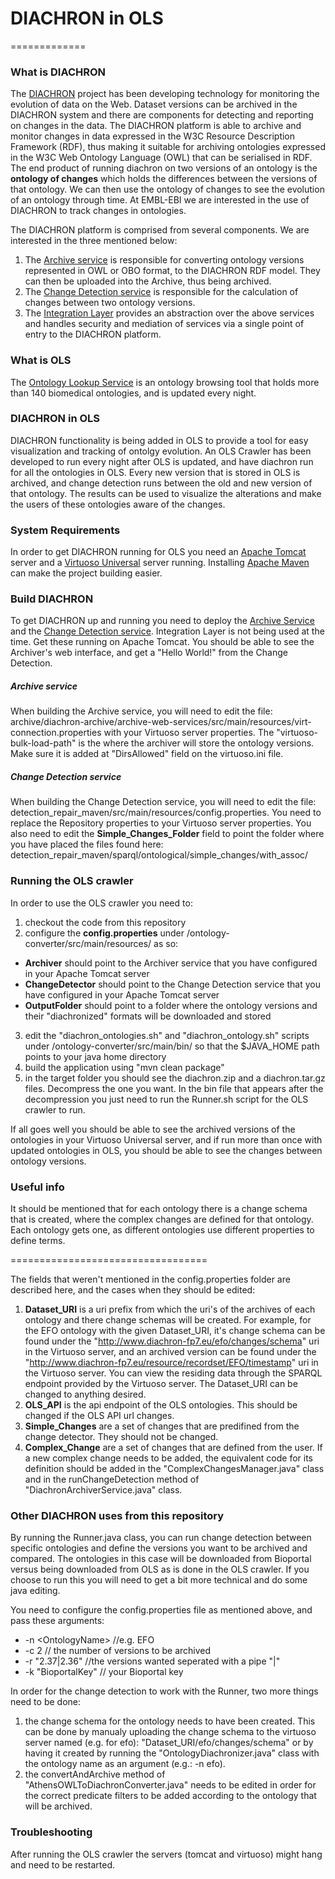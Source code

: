 # DIACHRON in OLS
=============

### What is DIACHRON

The [DIACHRON](http://www.diachron-fp7.eu) project has been developing technology for monitoring the evolution of data on the Web. Dataset versions can be archived in the DIACHRON system and there are components for detecting and reporting on changes in the data. The DIACHRON platform is able to archive and monitor changes in data expressed in the W3C Resource Description Framework (RDF), thus making it suitable for archiving ontologies expressed in the W3C Web Ontology Language (OWL) that can be serialised in RDF. The end product of running diachron on two versions of an ontology is the **ontology of changes** which holds the differences between the versions of that ontology. We can then use the ontology of changes to see the evolution of an ontology through time.
At EMBL-EBI we are interested in the use of DIACHRON to track changes in ontologies.

The DIACHRON platform is comprised from several components. We are interested in the three mentioned below:

1. The [Archive service](https://github.com/diachron/archive) is responsible for converting ontology versions represented in OWL or OBO format, to the DIACHRON RDF model. They can then be uploaded into the Archive, thus being archived.
2. The [Change Detection service](https://github.com/diachron/detection_repair_maven) is responsible for the calculation of changes between two ontology versions.
3. The [Integration Layer](https://github.com/diachron/IntegrationLayer_v2) provides an abstraction over the above services and handles security and mediation of services via a single point of entry to the DIACHRON platform.

### What is OLS

The [Ontology Lookup Service](http://www.ebi.ac.uk/ols/beta/) is an ontology browsing tool that holds more than 140 biomedical ontologies, and is updated every night.

### DIACHRON in OLS

DIACHRON functionality is being added in OLS to provide a tool for easy visualization and tracking of ontolgy evolution. An OLS Crawler has been developed to run every night after OLS is updated, and have diachron run for all the ontologies in OLS. Every new version that is stored in OLS is archived, and change detection runs between the old and new version of that ontology. The results can be used to visualize the alterations and make the users of these ontologies aware of the changes.

### System Requirements

In order to get DIACHRON running for OLS you need an [Apache Tomcat](http://tomcat.apache.org) server and a [Virtuoso Universal](https://github.com/openlink/virtuoso-opensource) server running. Installing [Apache Maven](https://maven.apache.org/guides/getting-started/maven-in-five-minutes.html) can make the project building easier.

### Build DIACHRON

To get DIACHRON up and running you need to deploy the [Archive Service](https://github.com/diachron/archive) and the [Change Detection service](https://github.com/diachron/detection_repair_maven). Integration Layer is not being used at the time. Get these running on Apache Tomcat. You should be able to see the Archiver's web interface, and get a "Hello World!" from the Change Detection.

##### Archive service
When building the Archive service, you will need to edit the file: archive/diachron-archive/archive-web-services/src/main/resources/virt-connection.properties with your Virtuoso server properties. The "virtuoso-bulk-load-path" is the where the archiver will store the ontology versions. Make sure it is added at "DirsAllowed" field on the virtuoso.ini file.

##### Change Detection service
When building the Change Detection service, you will need to edit the file: detection_repair_maven/src/main/resources/config.properties. You need to replace the Repository properties to your Virtuoso server properties. You also need to edit the **Simple_Changes_Folder** field to point the folder where you have placed the files found here: detection_repair_maven/sparql/ontological/simple_changes/with_assoc/ 

### Running the OLS crawler

In order to use the OLS crawler you need to:

1. checkout the code from this repository
2. configure the **config.properties** under /ontology-converter/src/main/resources/ as so:
  * **Archiver** should point to the Archiver service that you have configured in your Apache Tomcat server
  * **ChangeDetector** should point to the Change Detection service that you have configured in your Apache Tomcat server
  * **OutputFolder** should point to a folder where the ontology versions and their "diachronized" formats will be downloaded and stored
3. edit the "diachron_ontologies.sh" and "diachron_ontology.sh" scripts under /ontology-converter/src/main/bin/ so that the $JAVA_HOME path points to your java home directory
4. build the application using "mvn clean package"
5. in the target folder you should see the diachron.zip and a diachron.tar.gz files. Decompress the one you want. In the bin file that appears after the decompression you just need to run the Runner.sh script for the OLS crawler to run. 

If all goes well you should be able to see the archived versions of the ontologies in your Virtuoso Universal server, and if run more than once with updated ontologies in OLS, you should be able to see the changes between ontology versions.

### Useful info

It should be mentioned that for each ontology there is a change schema that is created, where the complex changes are defined for that ontology. Each ontology gets one, as different ontologies use different properties to define terms.

==================================

The fields that weren't mentioned in the config.properties folder are described here, and the cases when they should be edited:

1. **Dataset_URI** is a uri prefix from which the uri's of the archives of each ontology and there change schemas will be created. For example, for the EFO ontology with the given Dataset_URI, it's change schema can be found under the "http://www.diachron-fp7.eu/efo/changes/schema" uri in the Virtuoso server, and an archived version can be found under the "http://www.diachron-fp7.eu/resource/recordset/EFO/timestamp" uri in the Virtuoso server. You can view the residing data through the SPARQL endpoint provided by the Virtuoso server. The Dataset_URI can be changed to anything desired.
2. **OLS_API** is the api endpoint of the OLS ontologies. This should be changed if the OLS API url changes.
3. **Simple_Changes** are a set of changes that are predifined from the change detector. They should not be changed.
4. **Complex_Change** are a set of changes that are defined from the user. If a new complex change needs to be added, the equivalent code for its definition should be added in the "ComplexChangesManager.java" class and in the runChangeDetection method of "DiachronArchiverService.java" class.

### Other DIACHRON uses from this repository

By running the Runner.java class, you can run change detection between specific ontologies and define the versions you want to be archived and compared. The ontologies in this case will be downloaded from Bioportal versus being downloaded from OLS as is done in the OLS crawler. If you choose to run this you will need to get a bit more technical and do some java editing.

You need to configure the config.properties file as mentioned above, and pass these arguments:

* -n \<OntologyName\> //e.g. EFO
* -c 2  // the number of versions to be archived
* -r "2.37|2.36" //the versions wanted seperated with a pipe "|" 
* -k "BioportalKey" // your Bioportal key

In order for the change detection to work with the Runner, two more things need to be done:

1. the change schema for the ontology needs to have been created. This can be done by manualy uploading the change schema to the virtuoso server named (e.g. for efo): "Dataset_URI/efo/changes/schema" or by having it created by running the "OntologyDiachronizer.java" class with the ontology name as an argument (e.g.: -n efo).
2. the convertAndArchive method of "AthensOWLToDiachronConverter.java" needs to be edited in order for the correct predicate filters to be added according to the ontology that will be archived.

### Troubleshooting

After running the OLS crawler the servers (tomcat and virtuoso) might hang and need to be restarted. 

 


